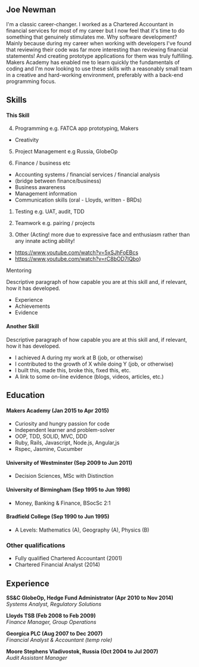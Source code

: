 ## Joe Newman

I'm a classic career-changer. I worked as a Chartered Accountant in financial services for most of my career but I now feel that it's time to do something that genuinely stimulates me. Why software development? Mainly because during my career when working with developers I've found that reviewing their code was far more interesting than reviewing financial statements! And creating prototype applications for them was truly fulfilling. Makers Academy has enabled me to learn quickly the fundamentals of coding and I'm now looking to use these skills with a reasonably small team in a creative and hard-working environment, preferably with a back-end programming focus.


## Skills

#### This Skill


4) Programming
e.g. FATCA app prototyping, Makers
- Creativity

5) Project Management
e.g Russia, GlobeOp

2) Finance / business etc
- Accounting systems / financial services / financial analysis
- (bridge between finance/business)
- Business awareness
- Management information
- Communication skills (oral - Lloyds, written - BRDs)

1) Testing 
e.g. UAT, audit, TDD

3) Teamwork
e.g. pairing / projects

6) Other
(Acting! more due to expressive face and enthusiasm rather than any innate acting ability!
- https://www.youtube.com/watch?v=5xSJhFoEBcs
- https://www.youtube.com/watch?v=rC8bOD7lQbo)

Mentoring


Descriptive paragraph of how capable you are at this skill and, if relevant, how it has developed.

- Experience
- Achievements
- Evidence

#### Another Skill

Descriptive paragraph of how capable you are at this skill and, if relevant, how it has developed.

- I achieved A during my work at B (job, or otherwise)
- I contributed to the growth of X while doing Y (job, or otherwise)
- I built this, made this, broke this, fixed this, etc.
- A link to some on-line evidence (blogs, videos, articles, etc.)

## Education

#### Makers Academy (Jan 2015 to Apr 2015)
- Curiosity and hungry passion for code
- Independent learner and problem-solver
- OOP, TDD, SOLID, MVC, DDD
- Ruby, Rails, Javascript, Node.js, Angular,js
- Rspec, Jasmine, Cucumber

#### University of Westminster (Sep 2009 to Jun 2011)
- Decision Sciences, MSc with Distinction

#### University of Birmingham (Sep 1995 to Jun 1998)
- Money, Banking & Finance, BSocSc 2:1

#### Bradfield College (Sep 1990 to Jun 1995)
- A Levels: Mathematics (A), Geography (A), Physics (B)

### Other qualifications

- Fully qualified Chartered Accountant (2001)
- Chartered Financial Analyst (2014)

## Experience

**SS&C GlobeOp, Hedge Fund Administrator (Apr 2010 to Nov 2014)**  
*Systems Analyst, Regulatory Solutions*

**Lloyds TSB (Feb 2008 to Feb 2009)**  
*Finance Manager, Group Operations*

**Georgica PLC (Aug 2007 to Dec 2007)**  
*Financial Analyst & Accountant (temp role)*

**Moore Stephens Vladivostok, Russia (Oct 2004 to Jul 2007)**  
*Audit Assistant Manager*
